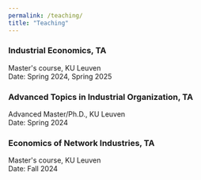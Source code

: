 ```yaml
---
permalink: /teaching/
title: "Teaching"
---
```

### Industrial Economics, TA
Master's course, KU Leuven\
Date: Spring 2024, Spring 2025

### Advanced Topics in Industrial Organization, TA
Advanced Master/Ph.D., KU Leuven\
Date: Spring 2024

### Economics of Network Industries, TA
Master's course, KU Leuven\
Date: Fall 2024
